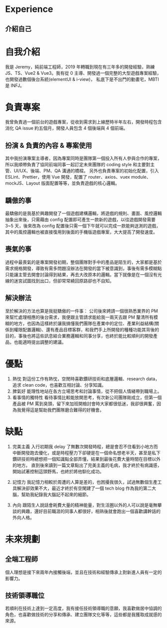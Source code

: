 <!--
請介紹一下自己以及過去負責過的專案經歷，在各專案裡扮演的角色和主要負責的工作內容，在該專案裡用到了哪些 系統服務、框架、設計模式，還有覺得在該專案中有什麼事是讓您覺得最驕傲/喪氣的，那遇到喪氣的事最後又是如何解決的
 -->

# Experience

## 介紹自己

<!-- 不要看起來像剛出社會 -->

# 自我介紹

我是 Jeremy，純前端工程師，2019 年轉職到現在有三年多的開發經驗，熟練 JS、TS、Vue2 & Vue3。我有從 0 主導、開發過一個完整的大型遊戲專案經驗，也開發過數個後台系統(elementUI & i-view)，
私底下是不出門的動畫宅，MBTI 是 INFJ。

# 負責專案

我曾負責過一個前台的遊戲專案，從收到需求到上線歷時半年左右，開發時程包含消化 QA issue 約五個月，開發人員包含 4 個後端與 4 個前端。

## 扮演 & 負責的內容 & 專案使用

其中我扮演專案主導者，因為專案同時是團隊第一個投入所有人參與合作的專案，所以我順帶負責了協同前端同事一起訂定未來團隊的 coding style 和主要對主管、UI/UX、後端、PM、QA 溝通的橋樑。
另外也負責專案的初始化配置，引入 ESLint、Prettier，使用 Vue 開發，配置了 router、axios、vuex module、mockJS、Layout 版面配置等等，並負責遊戲的核心邏輯。

## 驕傲的事

最驕傲的是我基於興趣開發了一個遊戲建構邏輯，將遊戲的規則、畫面、風控邏輯抽象出來後，只需藉由 config 配置即可產生一款新的遊戲，以往遊戲開發需要 3~5 天，後來改為 config 配置後只需一個下午就可以完成一款能夠送測的遊戲，其中的風控邏輯也被直接復用到後面的手機版遊戲專案，大大提高了開發速度。

## 喪氣的事

過程中最喪氣的是專案開發初期，整個團隊對手中的產品是陌生的，大家都是基於需求規格開發，導致有需多問題沒辦法在開發的當下被意識到，事後有需多模糊點只能讓主管去開會討論得到結果，再去大改原本的邏輯。當下就像是在一個沒有光線的迷宮試圖找到出口，但卻常常繞回原路卻也不自知。

## 解決辦法

至於解決的方法也算是我挺驕傲的一件事：
公司後來娉請一個很熟悉業界的 PM 來幫忙處理相應的後台需求，我便跟主管請求能給我一兩天去跟 PM 釐清所有模糊的地方，也因為這樣終於讓我搞懂我們團隊在產業中的定位、產業利益結構(關係到權限配置邏輯)、還有產品目標客群，和我們手上所開發的種種功能其背後的目的，事後也將這些訊息結合業務邏輯和同事分享，也終於能比較順利的開發產品，也能適時提出調整的建議。

<!--
請告訴我們，過去的經歷裡，您有哪些過人的優/缺點以及在未來有何規劃
* -->

# 優點

1. 熱忱
   對這份工作有熱忱，空閒時喜歡鑽研技術和底層邏輯、research data，追求 clean code，也喜歡互相討論、分享知識。
2. 脾氣好
   能理性地站在各方立場思考和討論事情，從不把個人情緒帶到職場上。
3. 看事情的獨特性
   看待事情比較能放開思考，有次新公司團隊剛成立，但第一個產品被 PM 罵到臭頭，留下來加班開檢討會時大家都很低迷，我卻很興奮，因為我覺得這是幫助我們團隊磨合難得的好機會。

# 缺點

1. 完美主義
   入行初期我 delay 了無數次開發時程，總是會忍不住看到小地方而中斷開發跑去優化，或是時程壓力下卻硬是在一個命名想老半天，甚至是私下鑽研技術時總想把一個知識點全部弄懂，結果到最後花費大量時間在目標以外的地方。
   直到後來讀到一篇文章點出了完美主義的毛病，我才終於有病識感，開始試著控制這頭野馬，也終於將他馴化成功。
2. 記憶力
   我記憶力相較於周遭的人算是差的，也困擾我很久，試過無數個生產工具解決卻效果不大，最近才終於有空閑建了一個 tech blog 作為我的第二大腦，幫助我紀錄我大腦記不起來的細節。

3. 內向
   跟陌生人說話會耗費大量的精神能量，對生活圈以外的人可以說是毫無攀談的興趣，還好目前職涯的同事人都很好，相熟後就會跑出一個喜歡講幹話的外向人格。

# 未來規劃

## 全端工程師

個人理想是接下來兩年內接觸後端，並且在技術和經驗傳承上對新進人員有一定的影響力。

## 技術領導職位

若順利在技術上達到一定高度，我有接任技術領導職的意願，我喜歡做居中協調的角色，也喜歡做技術的分享和傳承、建立團隊文化等等，這些都是我獲取成就感的來源。
